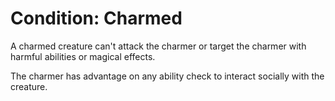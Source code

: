 # Condition: Charmed
A charmed creature can't attack the charmer or target the charmer with harmful abilities or magical effects.

The charmer has advantage on any ability check to interact socially with the creature.
